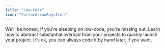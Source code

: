 ```yaml
---
title: "Low-Code"
icon: "CursorArrowRaysIcon"
---
```


We'll be honest, if you're sleeping on low-code, you're missing out. Learn how to abstract substantial overhad from your projects to quickly launch your project. It's ok, you can always code it by hand later, if you want.
